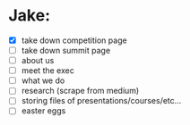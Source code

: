 # Jake:
- [x] take down competition page
- [ ] take down summit page
- [ ] about us
- [ ] meet the exec
- [ ] what we do
- [ ] research (scrape from medium)
- [ ] storing files of presentations/courses/etc...
- [ ] easter eggs
